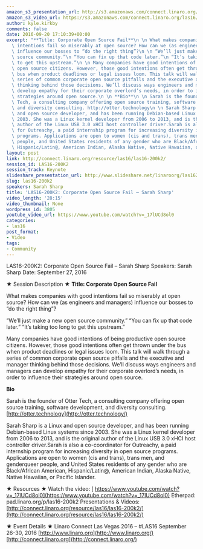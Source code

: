 ```yaml
---
amazon_s3_presentation_url: http://s3.amazonaws.com/connect.linaro.org/las16/Presentations/Tuesday/LAS16-200K2-%20corporate-foss-fail-sarah-sharp-notes.pdf
amazon_s3_video_url: https://s3.amazonaws.com/connect.linaro.org/las16/Videos/Tuesday/LAS16-200K2-%20Keynote-%20Corporate%20Open%20Source%20Fail%20Sarah%20Sharp.mp4
author: kyle.kirkby
comments: false
date: 2016-09-20 17:10:39+00:00
excerpt: "**Title: Corporate Open Source Fail**\n \n What makes companies with good\
  \ intentions fail so miserably at open source? How can we (as engineers and managers)\
  \ influence our bosses to “do the right thing”?\n \n “We’ll just make a new open\
  \ source community.”\n “You can fix up that code later.”\n “It’s taking too long\
  \ to get this upstream.”\n \n Many companies have good intentions of being productive\
  \ open source citizens. However, those good intentions often get thrown under the\
  \ bus when product deadlines or legal issues loom. This talk will walk through a\
  \ series of common corporate open source pitfalls and the executive and manager\
  \ thinking behind those decisions. We’ll discuss ways engineers and managers can\
  \ develop empathy for their corporate overlord’s needs, in order to influence their\
  \ strategies around open source.\n \n **Bio**\n \n Sarah is the founder of Otter\
  \ Tech, a consulting company offering open source training, software development,\
  \ and diversity consulting. http://otter.technology\n \n Sarah Sharp is a Linux\
  \ and open source developer, and has been running Debian-based Linux systems since\
  \ 2003. She was a Linux kernel developer from 2006 to 2013, and is the original\
  \ author of the Linux USB 3.0 xHCI host controller driver.Sarah is also a co-coordinator\
  \ for Outreachy, a paid internship program for increasing diversity in open source\
  \ programs. Applications are open to women (cis and trans), trans men, and genderqueer\
  \ people, and United States residents of any gender who are Black/African American,\
  \ Hispanic/Latin@, American Indian, Alaska Native, Native Hawaiian, or Pacific Islander."
layout: post
link: http://connect.linaro.org/resource/las16/las16-200k2/
session_id: LAS16-200K2
session_track: Keynote
slideshare_presentation_url: http://www.slideshare.net/linaroorg/las16200k2-corporate-open-source-fail-sarah-sharp
slug: las16-200k2
speakers: Sarah Sharp
title: 'LAS16-200K2: Corporate Open Source Fail – Sarah Sharp'
video_length: '28:15'
video_thumbnail: None
wordpress_id: 3805
youtube_video_url: https://www.youtube.com/watch?v=_17lUCd8ol0
categories:
- las16
post_format:
- Video
tags:
- Community
---
```


LAS16-200K2: Corporate Open Source Fail – Sarah Sharp
Speakers: Sarah Sharp
Date: September 27, 2016

★ Session Description ★
**Title: Corporate Open Source Fail**

What makes companies with good intentions fail so miserably at open source? How can we (as engineers and managers) influence our bosses to “do the right thing”?

“We’ll just make a new open source community.”
“You can fix up that code later.”
“It’s taking too long to get this upstream.”

Many companies have good intentions of being productive open source citizens. However, those good intentions often get thrown under the bus when product deadlines or legal issues loom. This talk will walk through a series of common corporate open source pitfalls and the executive and manager thinking behind those decisions. We’ll discuss ways engineers and managers can develop empathy for their corporate overlord’s needs, in order to influence their strategies around open source.

**Bio**

Sarah is the founder of Otter Tech, a consulting company offering open source training, software development, and diversity consulting. [http://otter.technology](http://otter.technology/)

Sarah Sharp is a Linux and open source developer, and has been running Debian-based Linux systems since 2003. She was a Linux kernel developer from 2006 to 2013, and is the original author of the Linux USB 3.0 xHCI host controller driver.Sarah is also a co-coordinator for Outreachy, a paid internship program for increasing diversity in open source programs. Applications are open to women (cis and trans), trans men, and genderqueer people, and United States residents of any gender who are Black/African American, Hispanic/Latin@, American Indian, Alaska Native, Native Hawaiian, or Pacific Islander.

★ Resources ★
Watch the video: [ https://www.youtube.com/watch?v=_17lUCd8ol0](https://www.youtube.com/watch?v=_17lUCd8ol0)
Etherpad: pad.linaro.org/p/las16-200k2
Presentations & Videos: [http://connect.linaro.org/resource/las16/las16-200k2/](http://connect.linaro.org/resource/las16/las16-200k2/)

★ Event Details ★
Linaro Connect Las Vegas 2016 – #LAS16
September 26-30, 2016
[http://www.linaro.org](http://www.linaro.org/)
[http://connect.linaro.org](http://connect.linaro.org/)
